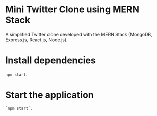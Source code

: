 # Mini Twitter Clone using MERN Stack

A simplified Twitter clone developed with the MERN Stack (MongoDB, Express.js, React.js, Node.js).


# Install dependencies

   `npm start`.


# Start the application

    `npm start`.

